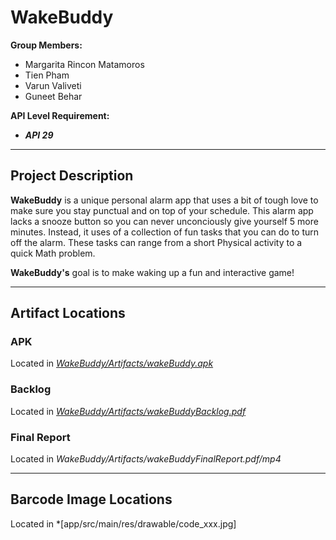 # WakeBuddy

**Group Members:**  
- Margarita Rincon Matamoros  
- Tien Pham
- Varun Valiveti
- Guneet Behar

**API Level Requirement:**
- ***API 29***
---

## Project Description

**WakeBuddy** is a unique personal alarm app that uses a bit of tough love to make sure you stay punctual and on top of your schedule.
This alarm app lacks a snooze button so you can never unconciously give yourself 5 more minutes. Instead, it uses of a collection
of fun tasks that you can do to turn off the alarm. These tasks can range from a short Physical activity to a quick Math problem. 
  
**WakeBuddy's** goal is to make waking up a fun and interactive game!

---
## Artifact Locations
### APK
Located in *[WakeBuddy/Artifacts/wakeBuddy.apk](/Artifacts/wakeBuddy.apk)*
### Backlog
Located in *[WakeBuddy/Artifacts/wakeBuddyBacklog.pdf](/Artifacts/wakeBuddyBacklog.pdf)*
### Final Report
Located in *WakeBuddy/Artifacts/wakeBuddyFinalReport.pdf/mp4*

---
## Barcode Image Locations
Located in *[app/src/main/res/drawable/code_xxx.jpg]

